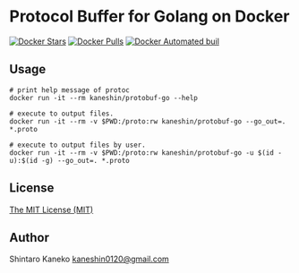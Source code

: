 # Protocol Buffer for Golang on Docker

[![Docker Stars](https://img.shields.io/docker/stars/kaneshin/protobuf-go.svg)](https://hub.docker.com/r/kaneshin/protobuf-go/)
[![Docker Pulls](https://img.shields.io/docker/pulls/kaneshin/protobuf-go.svg)](https://hub.docker.com/r/kaneshin/protobuf-go/)
[![Docker Automated buil](https://img.shields.io/docker/automated/kaneshin/protobuf-go.svg)](https://hub.docker.com/r/kaneshin/protobuf-go/)

## Usage


    # print help message of protoc
    docker run -it --rm kaneshin/protobuf-go --help

    # execute to output files.
    docker run -it --rm -v $PWD:/proto:rw kaneshin/protobuf-go --go_out=. *.proto

    # execute to output files by user.
    docker run -it --rm -v $PWD:/proto:rw kaneshin/protobuf-go -u $(id -u):$(id -g) --go_out=. *.proto

## License

[The MIT License (MIT)](http://kaneshin.mit-license.org/)

## Author

Shintaro Kaneko <kaneshin0120@gmail.com>
